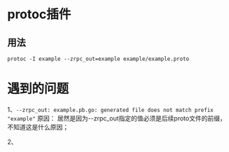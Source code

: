# protoc插件

## 用法
```shell
protoc -I example --zrpc_out=example example/example.proto
```

# 遇到的问题
1、`--zrpc_out: example.pb.go: generated file does not match prefix "example"`
原因：
居然是因为--zrpc_out指定的值必须是后续proto文件的前缀，不知道这是什么原因；

2、
